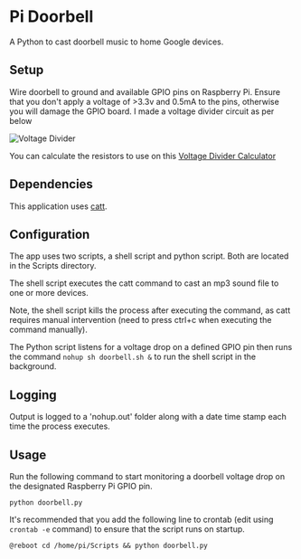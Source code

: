 # Pi Doorbell

A Python to cast doorbell music to home Google devices.

## Setup

Wire doorbell to ground and available GPIO pins on Raspberry Pi. Ensure that you don't apply a voltage of >3.3v and 0.5mA to the pins, otherwise you will damage the GPIO board. I made a voltage divider circuit as per below

![Voltage Divider](http://www.learningaboutelectronics.com/images/Voltage-divider-circuit.png)

You can calculate the resistors to use on this [Voltage Divider Calculator](http://www.learningaboutelectronics.com/Articles/Voltage-divider-calculator.php)

## Dependencies

This application uses [catt](https://github.com/skorokithakis/catt).

## Configuration

The app uses two scripts, a shell script and python script. Both are located in the Scripts directory. 

The shell script executes the catt command to cast an mp3 sound file to one or more devices.

Note, the shell script kills the process after executing the command, as catt requires manual intervention (need to press ctrl+c when executing the command manually).

The Python script listens for a voltage drop on a defined GPIO pin then runs the command `nohup sh doorbell.sh &` to run the shell script in the background.

## Logging

Output is logged to a 'nohup.out' folder along with a date time stamp each time the process executes.

## Usage

Run the following command to start monitoring a doorbell voltage drop on the designated Raspberry Pi GPIO pin.

```
python doorbell.py
```

It's recommended that you add the following line to crontab (edit using `crontab -e` command) to ensure that the script runs on startup.

```
@reboot cd /home/pi/Scripts && python doorbell.py
```

